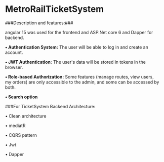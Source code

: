 # MetroRailTicketSystem

###Description and features:###

angular 15 was used for the frontend and ASP.Net core 6 and Dapper for backend.

**• Authentication System:** The user will be able to log in and create an account.

**• JWT Authentication:** The user's data will be stored in tokens in the browser.

**• Role-based Authorization:** Some features (manage routes, view users, my orders) are only accessible to the admin, and some can be accessed by both.

**• Search option**


###For TicketSystem Backend Architecture:

•	Clean architecture

•	mediatR 

•	CQRS pattern 

•	Jwt

•	Dapper

